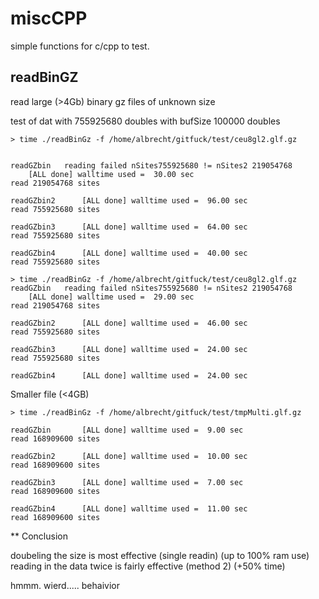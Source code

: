 # miscCPP
simple functions for c/cpp to test. 



## readBinGZ
read large (>4Gb) binary gz files of unknown size 

test of dat with 755925680 doubles with bufSize 100000 doubles
```
> time ./readBinGz -f /home/albrecht/gitfuck/test/ceu8gl2.glf.gz 


readGZbin	reading failed nSites755925680 != nSites2 219054768
	[ALL done] walltime used =  30.00 sec
read 219054768 sites

readGZbin2		[ALL done] walltime used =  96.00 sec
read 755925680 sites

readGZbin3		[ALL done] walltime used =  64.00 sec
read 755925680 sites

readGZbin4		[ALL done] walltime used =  40.00 sec
read 755925680 sites

> time ./readBinGz -f /home/albrecht/gitfuck/test/ceu8gl2.glf.gz 
readGZbin	reading failed nSites755925680 != nSites2 219054768
	[ALL done] walltime used =  29.00 sec
read 219054768 sites

readGZbin2		[ALL done] walltime used =  46.00 sec
read 755925680 sites

readGZbin3		[ALL done] walltime used =  24.00 sec
read 755925680 sites

readGZbin4		[ALL done] walltime used =  24.00 sec
```



Smaller file (<4GB)
```
> time ./readBinGz -f /home/albrecht/gitfuck/test/tmpMulti.glf.gz

readGZbin		[ALL done] walltime used =  9.00 sec
read 168909600 sites

readGZbin2		[ALL done] walltime used =  10.00 sec
read 168909600 sites

readGZbin3		[ALL done] walltime used =  7.00 sec
read 168909600 sites

readGZbin4		[ALL done] walltime used =  11.00 sec
read 168909600 sites
```



** Conclusion


doubeling the size is most effective (single readin) (up to 100% ram use)
reading in the data twice is fairly effective (method 2) (+50% time)

hmmm. wierd..... behaivior 